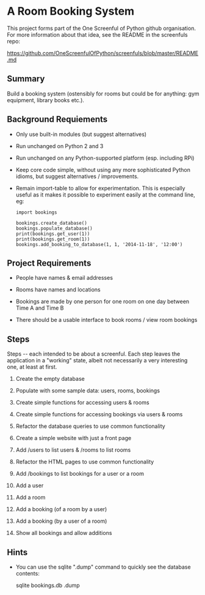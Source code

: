 A Room Booking System
=====================

This project forms part of the One Screenful of Python github organisation. For more
information about that idea, see the README in the screenfuls repo:

https://github.com/OneScreenfulOfPython/screenfuls/blob/master/README.md

Summary
-------

Build a booking system (ostensibly for rooms but could be for
anything: gym equipment, library books etc.).

Background Requiements
----------------------

* Only use built-in modules (but suggest alternatives)

* Run unchanged on Python 2 and 3

* Run unchanged on any Python-supported platform (esp. including RPi)

* Keep core code simple, without using any more sophisticated Python idioms,
  but suggest alternatives / improvements.

* Remain import-table to allow for experimentation. This is especially
  useful as it makes it possible to experiment easily at the command
  line, eg:

      import bookings

      bookings.create_database()
      bookings.populate_database()
      print(bookings.get_user(1))
      print(bookings.get_room(1))
      bookings.add_booking_to_database(1, 1, '2014-11-18', '12:00')


Project Requirements
--------------------

* People have names & email addresses

* Rooms have names and locations

* Bookings are made by one person for one room on one day between Time A and Time B

* There should be a usable interface to book rooms / view room bookings

Steps
-----

Steps -- each intended to be about a screenful. Each step leaves the
application in a "working" state, albeit not necessarily a very interesting
one, at least at first.

1) Create the empty database

2) Populate with some sample data: users, rooms, bookings

3) Create simple functions for accessing users & rooms

4) Create simple functions for accessing bookings via users & rooms

5) Refactor the database queries to use common functionality

6) Create a simple website with just a front page

7) Add /users to list users & /rooms to list rooms

8) Refactor the HTML pages to use common functionality

9) Add /bookings to list bookings for a user or a room

10) Add a user

11) Add a room

12) Add a booking (of a room by a user)

13) Add a booking (by a user of a room)

14) Show all bookings and allow additions

Hints
-----

* You can use the sqlite ".dump" command to quickly see the database contents:

  sqlite bookings.db .dump

